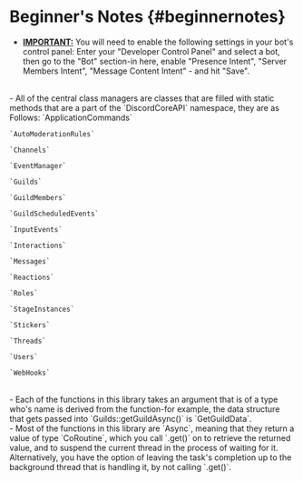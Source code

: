 Beginner's Notes {#beginnernotes}
============

- <B><U>IMPORTANT:</U></B> You will need to enable the following settings in your bot's control panel: Enter your "Developer Control Panel" and select a bot, then go to the "Bot" section-in here, enable "Presence Intent", "Server Members Intent", "Message Content Intent" - and hit "Save".   
<BR>
- All of the central class managers are classes that are filled with static methods that are a part of the `DiscordCoreAPI` namespace, they are as Follows:   
    `ApplicationCommands`

    `AutoModerationRules`
  
    `Channels`
    
    `EventManager`
    
    `Guilds`
    
    `GuildMembers`
    
    `GuildScheduledEvents`
    
    `InputEvents`
    
    `Interactions`
    
    `Messages`
    
    `Reactions`
    
    `Roles`
    
    `StageInstances`
    
    `Stickers`
    
    `Threads`
    
    `Users`
    
    `WebHooks`   
<BR>
- Each of the functions in this library takes an argument that is of a type who's name is derived from the function-for example, the data structure that gets passed into `Guilds::getGuildAsync()` is `GetGuildData`.   
<BR>
- Most of the functions in this library are `Async`, meaning that they return a value of type `CoRoutine<TaskType>`, which you call `.get()` on to retrieve the returned value, and to suspend the current thread in the process of waiting for it. Alternatively, you have the option of leaving the task's completion up to the background thread that is handling it, by not calling `.get()`.
